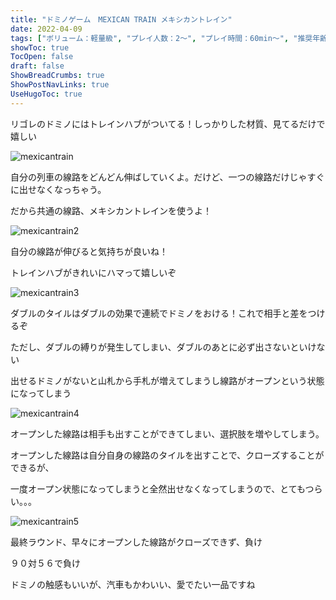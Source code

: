 ```yaml
---
title: "ドミノゲーム　MEXICAN TRAIN メキシカントレイン"
date: 2022-04-09
tags: ["ボリューム：軽量級", "プレイ人数：2〜", "プレイ時間：60min〜", "推奨年齢：8〜", "ゲームシステム：ドミノ", "版権元：リゴレ"]
showToc: true
TocOpen: false
draft: false
ShowBreadCrumbs: true
ShowPostNavLinks: true
UseHugoToc: true
---
```


リゴレのドミノにはトレインハブがついてる！しっかりした材質、見てるだけで嬉しい

![mexicantrain](./images/mexicantrain1.jpg)


自分の列車の線路をどんどん伸ばしていくよ。だけど、一つの線路だけじゃすぐに出せなくなっちゃう。

だから共通の線路、メキシカントレインを使うよ！

![mexicantrain2](./images/mexicantrain2.jpg)

自分の線路が伸びると気持ちが良いね！

トレインハブがきれいにハマって嬉しいぞ

![mexicantrain3](./images/mexicantrain3.jpg)

ダブルのタイルはダブルの効果で連続でドミノをおける！これで相手と差をつけるぞ

ただし、ダブルの縛りが発生してしまい、ダブルのあとに必ず出さないといけない

出せるドミノがないと山札から手札が増えてしまうし線路がオープンという状態になってしまう

![mexicantrain4](./images/mexicantrain4.jpg)

オープンした線路は相手も出すことができてしまい、選択肢を増やしてしまう。

オープンした線路は自分自身の線路のタイルを出すことで、クローズすることができるが、

一度オープン状態になってしまうと全然出せなくなってしまうので、とてもつらい。。。

![mexicantrain5](./images/mexicantrain5.jpg)

最終ラウンド、早々にオープンした線路がクローズできず、負け

９０対５６で負け

ドミノの触感もいいが、汽車もかわいい、愛でたい一品ですね